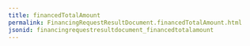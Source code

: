 ```yaml
---
title: financedTotalAmount
permalink: FinancingRequestResultDocument.financedTotalAmount.html
jsonid: financingrequestresultdocument_financedtotalamount
---
```

